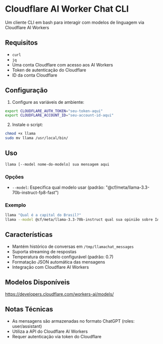 # Cloudflare AI Worker Chat CLI

Um cliente CLI em bash para interagir com modelos de linguagem via Cloudflare AI Workers

## Requisitos

- `curl`
- `jq`
- Uma conta Cloudflare com acesso aos AI Workers
- Token de autenticação do Cloudflare
- ID da conta Cloudflare

## Configuração

1. Configure as variáveis de ambiente:
```bash
export CLOUDFLARE_AUTH_TOKEN="seu-token-aqui"
export CLOUDFLARE_ACCOUNT_ID="seu-account-id-aqui"
```

2. Instale o script:
```bash
chmod +x llama
sudo mv llama /usr/local/bin/
```

## Uso

```bash
llama [--model nome-do-modelo] sua mensagem aqui
```

### Opções

- `--model`: Especifica qual modelo usar (padrão: "@cf/meta/llama-3.3-70b-instruct-fp8-fast")

### Exemplo

```bash
llama "Qual é a capital do Brasil?"
llama --model @cf/meta/llama-3.3-70b-instruct qual sua opinião sobre IA?
```

## Características

- Mantém histórico de conversas em `/tmp/llamachat_messages`
- Suporta streaming de respostas
- Temperatura do modelo configurável (padrão: 0.7)
- Formatação JSON automática das mensagens
- Integração com Cloudflare AI Workers

## Modelos Disponíveis
https://developers.cloudflare.com/workers-ai/models/

## Notas Técnicas

- As mensagens são armazenadas no formato ChatGPT (roles: user/assistant)
- Utiliza a API do Cloudflare AI Workers
- Requer autenticação via token do Cloudflare
